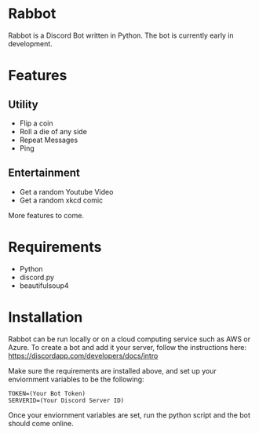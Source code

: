 # Rabbot
Rabbot is a Discord Bot written in Python. The bot is currently early in development.

# Features
## Utility
* Flip a coin
* Roll a die of any side
* Repeat Messages
* Ping

## Entertainment
* Get a random Youtube Video
* Get a random xkcd comic

More features to come.

# Requirements
* Python
* discord.py
* beautifulsoup4

# Installation
Rabbot can be run locally or on a cloud computing service such as AWS or Azure.
To create a bot and add it your server, follow the instructions here:
https://discordapp.com/developers/docs/intro

Make sure the requirements are installed above, and set up your enviornment variables to be the following:
```
TOKEN=(Your Bot Token)
SERVERID=(Your Discord Server ID)
```
Once your enviornment variables are set, run the python script and the bot should come online.
